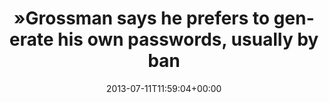 ---
retweeted: false
source: <a href="http://twitter.com" rel="nofollow">Twitter Web Client</a>
entities:
  hashtags: []
  symbols: []
  user_mentions: []
  urls:
  - url: http://t.co/WjsCF8obj8
    expanded_url: http://arstechnica.com/security/2013/07/how-elite-security-ninjas-choose-and-safeguard-their-passwords/
    display_url: arstechnica.com/security/2013/…
    indices:
    - '94'
    - '116'
display_text_range:
- '0'
- '116'
favorite_count: '2'
id_str: '355295172877225984'
truncated: false
retweet_count: '0'
id: '355295172877225984'
possibly_sensitive: false
created_at: Thu Jul 11 11:59:04 +0000 2013
favorited: false
full_text: "»Grossman says he prefers to generate his own passwords, usually by banging
  on the keyboard.«"
lang: en
quote_url: http://arstechnica.com/security/2013/07/how-elite-security-ninjas-choose-and-safeguard-their-passwords/
tags:
- pesos/twitter
date: '2013-07-11T11:59:04+00:00'
src: https://twitter.com/bascht/status/355295172877225984
original_url: https://twitter.com/bascht/status/355295172877225984
type: twitter_tweet
text: "»Grossman says he prefers to generate his own passwords, usually by banging
  on the keyboard.«"
title: "»Grossman says he prefers to generate his own passwords, usually by ban"

---